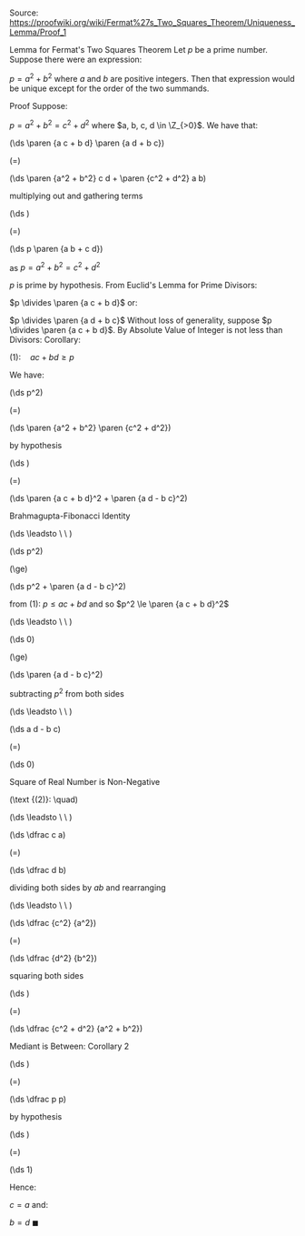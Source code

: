 # 

Source: https://proofwiki.org/wiki/Fermat%27s_Two_Squares_Theorem/Uniqueness_Lemma/Proof_1

Lemma for Fermat's Two Squares Theorem
Let $p$ be a prime number.
Suppose there were an expression:

$p = a^2 + b^2$
where $a$ and $b$ are positive integers.
Then that expression would be unique except for the order of the two summands.


Proof
Suppose:

$p = a^2 + b^2 = c^2 + d^2$
where $a, b, c, d \in \Z_{>0}$.
We have that:














\(\ds \paren {a c + b d} \paren {a d + b c}\)

\(=\)







\(\ds \paren {a^2 + b^2} c d + \paren {c^2 + d^2} a b\)





multiplying out and gathering terms














\(\ds \)

\(=\)







\(\ds p \paren {a b + c d}\)





as $p = a^2 + b^2 = c^2 + d^2$



$p$ is prime by hypothesis.
From Euclid's Lemma for Prime Divisors:

$p \divides \paren {a c + b d}$
or:

$p \divides \paren {a d + b c}$
Without loss of generality, suppose $p \divides \paren {a c + b d}$.
By Absolute Value of Integer is not less than Divisors: Corollary:

$(1): \quad a c + b d \ge p$

We have:














\(\ds p^2\)

\(=\)







\(\ds \paren {a^2 + b^2} \paren {c^2 + d^2}\)





by hypothesis














\(\ds \)

\(=\)







\(\ds \paren {a c + b d}^2 + \paren {a d - b c}^2\)





Brahmagupta-Fibonacci Identity








\(\ds \leadsto \ \ \)





\(\ds p^2\)

\(\ge\)







\(\ds p^2 + \paren {a d - b c}^2\)





from $(1)$: $p \le a c + b d$ and so $p^2 \le \paren {a c + b d}^2$








\(\ds \leadsto \ \ \)





\(\ds 0\)

\(\ge\)







\(\ds \paren {a d - b c}^2\)





subtracting $p^2$ from both sides








\(\ds \leadsto \ \ \)





\(\ds a d - b c\)

\(=\)







\(\ds 0\)





Square of Real Number is Non-Negative




\(\text {(2)}: \quad\)



\(\ds \leadsto \ \ \)





\(\ds \dfrac c a\)

\(=\)







\(\ds \dfrac d b\)





dividing both sides by $a b$ and rearranging








\(\ds \leadsto \ \ \)





\(\ds \dfrac {c^2} {a^2}\)

\(=\)







\(\ds \dfrac {d^2} {b^2}\)





squaring both sides














\(\ds \)

\(=\)







\(\ds \dfrac {c^2 + d^2} {a^2 + b^2}\)





Mediant is Between: Corollary $2$














\(\ds \)

\(=\)







\(\ds \dfrac p p\)





by hypothesis














\(\ds \)

\(=\)







\(\ds 1\)









Hence:

$c = a$
and:

$b = d$
$\blacksquare$





